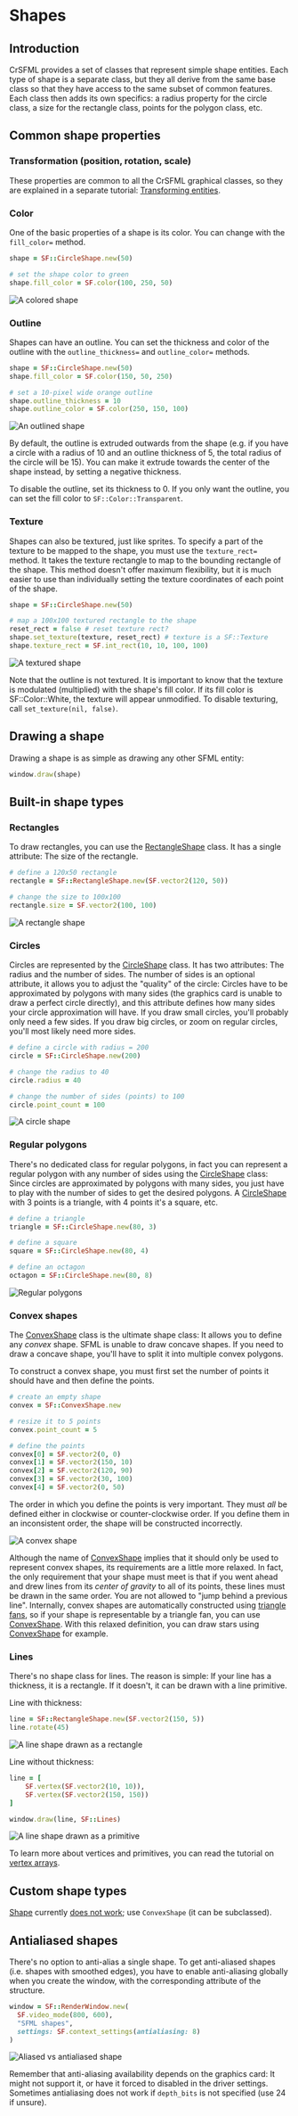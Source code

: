# Shapes

## Introduction

CrSFML provides a set of classes that represent simple shape entities. Each type of shape is a separate class, but they all derive from the same base class so that they have access to the same subset of common features. Each class then adds its own specifics: a radius property for the circle class, a size for the rectangle class, points for the polygon class, etc.

## Common shape properties

### Transformation (position, rotation, scale)

These properties are common to all the CrSFML graphical classes, so they are explained in a separate tutorial: [Transforming entities](graphics-transform.md "'Transforming entities' tutorial").

### Color

One of the basic properties of a shape is its color. You can change with the `fill_color=` method.

```ruby
shape = SF::CircleShape.new(50)

# set the shape color to green
shape.fill_color = SF.color(100, 250, 50)
```

![A colored shape](images/graphics-shape-color.png)

### Outline

Shapes can have an outline. You can set the thickness and color of the outline with the `outline_thickness=` and `outline_color=` methods.

```ruby
shape = SF::CircleShape.new(50)
shape.fill_color = SF.color(150, 50, 250)

# set a 10-pixel wide orange outline
shape.outline_thickness = 10
shape.outline_color = SF.color(250, 150, 100)
```

![An outlined shape](images/graphics-shape-outline.png)

By default, the outline is extruded outwards from the shape (e.g. if you have a circle with a radius of 10 and an outline thickness of 5, the total radius of the circle will be 15). You can make it extrude towards the center of the shape instead, by setting a negative thickness.

To disable the outline, set its thickness to 0. If you only want the outline, you can set the fill color to `SF::Color::Transparent`.

### Texture

Shapes can also be textured, just like sprites. To specify a part of the texture to be mapped to the shape, you must use the `texture_rect=` method. It takes the texture rectangle to map to the bounding rectangle of the shape. This method doesn't offer maximum flexibility, but it is much easier to use than individually setting the texture coordinates of each point of the shape.

```ruby
shape = SF::CircleShape.new(50)

# map a 100x100 textured rectangle to the shape
reset_rect = false # reset texture rect?
shape.set_texture(texture, reset_rect) # texture is a SF::Texture
shape.texture_rect = SF.int_rect(10, 10, 100, 100)
```

![A textured shape](images/graphics-shape-texture.png)

Note that the outline is not textured.
It is important to know that the texture is modulated (multiplied) with the shape's fill color. If its fill color is SF::Color::White, the texture will appear unmodified.
To disable texturing, call `set_texture(nil, false)`.

## Drawing a shape

Drawing a shape is as simple as drawing any other SFML entity:

```ruby
window.draw(shape)
```

## Built-in shape types

### Rectangles

To draw rectangles, you can use the [RectangleShape]({{book.api}}/RectangleShape.html) class. It has a single attribute: The size of the rectangle.

```ruby
# define a 120x50 rectangle
rectangle = SF::RectangleShape.new(SF.vector2(120, 50))

# change the size to 100x100
rectangle.size = SF.vector2(100, 100)
```

![A rectangle shape](images/graphics-shape-rectangle.png)

### Circles

Circles are represented by the [CircleShape]({{book.api}}/CircleShape.html) class. It has two attributes: The radius and the number of sides. The number of sides is an optional attribute, it allows you to adjust the "quality" of the circle: Circles have to be approximated by polygons with many sides (the graphics card is unable to draw a perfect circle directly), and this attribute defines how many sides your circle approximation will have. If you draw small circles, you'll probably only need a few sides. If you draw big circles, or zoom on regular circles, you'll most likely need more sides.

```ruby
# define a circle with radius = 200
circle = SF::CircleShape.new(200)

# change the radius to 40
circle.radius = 40

# change the number of sides (points) to 100
circle.point_count = 100
```

![A circle shape](images/graphics-shape-circle.png)

### Regular polygons

There's no dedicated class for regular polygons, in fact you can represent a regular polygon with any number of sides using the [CircleShape]({{book.api}}/CircleShape.html) class: Since circles are approximated by polygons with many sides, you just have to play with the number of sides to get the desired polygons. A [CircleShape]({{book.api}}/CircleShape.html) with 3 points is a triangle, with 4 points it's a square, etc.

```ruby
# define a triangle
triangle = SF::CircleShape.new(80, 3)

# define a square
square = SF::CircleShape.new(80, 4)

# define an octagon
octagon = SF::CircleShape.new(80, 8)
```

![Regular polygons](images/graphics-shape-regular.png)

### Convex shapes

The [ConvexShape]({{book.api}}/ConvexShape.html) class is the ultimate shape class: It allows you to define any *convex* shape. SFML is unable to draw concave shapes. If you need to draw a concave shape, you'll have to split it into multiple convex polygons.

To construct a convex shape, you must first set the number of points it should have and then define the points.

```ruby
# create an empty shape
convex = SF::ConvexShape.new

# resize it to 5 points
convex.point_count = 5

# define the points
convex[0] = SF.vector2(0, 0)
convex[1] = SF.vector2(150, 10)
convex[2] = SF.vector2(120, 90)
convex[3] = SF.vector2(30, 100)
convex[4] = SF.vector2(0, 50)
```

The order in which you define the points is very important. They must *all* be defined either in clockwise or counter-clockwise order. If you define them in an inconsistent order, the shape will be constructed incorrectly.

![A convex shape](images/graphics-shape-convex.png)

Although the name of [ConvexShape]({{book.api}}/ConvexShape.html) implies that it should only be used to represent convex shapes, its requirements are a little more relaxed. In fact, the only requirement that your shape must meet is that if you went ahead and drew lines from its *center of gravity* to all of its points, these lines must be drawn in the same order. You are not allowed to "jump behind a previous line". Internally, convex shapes are automatically constructed using [triangle fans](http://en.wikipedia.org/wiki/Triangle_fan "Go to Wikipedia's article about triangle fans"), so if your shape is representable by a triangle fan, you can use [ConvexShape]({{book.api}}/ConvexShape.html). With this relaxed definition, you can draw stars using [ConvexShape]({{book.api}}/ConvexShape.html) for example.

### Lines

There's no shape class for lines. The reason is simple: If your line has a thickness, it is a rectangle. If it doesn't, it can be drawn with a line primitive.

Line with thickness:

```ruby
line = SF::RectangleShape.new(SF.vector2(150, 5))
line.rotate(45)
```

![A line shape drawn as a rectangle](images/graphics-shape-line-rectangle.png)

Line without thickness:

```ruby
line = [
    SF.vertex(SF.vector2(10, 10)),
    SF.vertex(SF.vector2(150, 150))
]

window.draw(line, SF::Lines)
```

![A line shape drawn as a primitive](images/graphics-shape-line-primitive.png)

To learn more about vertices and primitives, you can read the tutorial on [vertex arrays](graphics-vertex-array.md "'Vertex arrays' tutorial").

## Custom shape types

[Shape]({{book.api}}/Shape.html) currently [does not work](https://github.com/manastech/crystal/issues/605); use `ConvexShape` (it can be subclassed).

<!--

You can extend the set of shape classes with your own shape types. To do so, you must derive from [Shape]({{book.api}}/Shape.html) and override two methods:

  * `point_count`: return the number of points in the shape
  * `get_point`: return a point of the shape

You must also call the `update()` method whenever any point in your shape changes, so that the base class is informed and can update its internal geometry.

Here is a complete example of a custom shape class: `EllipseShape`.

```ruby
class EllipseShape < SF::Shape
    def initialize(@radius = SF.vector2(0, 0))
    end

    def radius
        @radius
    end
    def radius=(radius)
        @radius = radius
        update
    end

    def point_count
        30  # fixed, but could be an attribute of the class if needed
    end

    def get_point(index)
        pi = Math::PI

        angle = index * 2 * pi / point_count - pi / 2
        x = Math.cos(angle) * @radius.x
        y = Math.sin(angle) * @radius.y

        SF.vector2(@radius.x + x, @radius.y + y)
    end
end
```

![An ellipse shape](images/graphics-shape-ellipse.png)

-->

## Antialiased shapes

There's no option to anti-alias a single shape. To get anti-aliased shapes (i.e. shapes with smoothed edges), you have to enable anti-aliasing globally when you create the window, with the corresponding attribute of the structure.

```ruby
window = SF::RenderWindow.new(
  SF.video_mode(800, 600),
  "SFML shapes",
  settings: SF.context_settings(antialiasing: 8)
)
```

![Aliased vs antialiased shape](images/graphics-shape-antialiasing.png)

Remember that anti-aliasing availability depends on the graphics card: It might not support it, or have it forced to disabled in the driver settings.  
Sometimes antialiasing does not work if `depth_bits` is not specified (use 24 if unsure).
